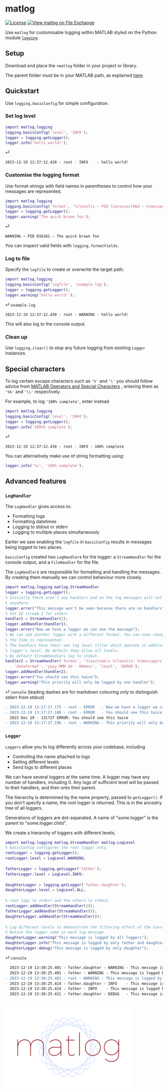 # matlog

[![License](https://img.shields.io/badge/License-Apache_2.0-blue.svg)](https://opensource.org/licenses/Apache-2.0)
[![View matlog on File Exchange](https://www.mathworks.com/matlabcentral/images/matlab-file-exchange.svg)](https://uk.mathworks.com/matlabcentral/fileexchange/156642-matlog)

Use `matlog` for customisable logging within MATLAB styled on the Python module [`logging`](https://docs.python.org/3/library/logging.html).

## Setup
Download and place the `+matlog` folder in your project or library.

The parent folder must be in your MATLAB path, as explained [here](https://uk.mathworks.com/help/matlab/matlab_oop/scoping-classes-with-packages.html#brfynt_-3).

## Quickstart

Use `logging.basicConfig` for simple configuration.

### Set log level
```matlab
import matlog.logging
logging.basicConfig('level', 'INFO');
logger = logging.getLogger();
logger.info('hello world!');
```
⏎
```
2023-12-19 12:37:12.430 - root - INFO    - hello world!
```

### Customise the logging format

Use format-strings with field names in parentheses to control how your messages are represented.
```matlab
import matlog.logging
logging.basicConfig('format', '%(level)s ~ PID %(process)06d ~ %(message)s');
logger = logging.getLogger();
logger.warning('The quick brown fox');
```
⏎
```
WARNING ~ PID 016181 ~ The quick brown fox
```

You can inspect valid fields with `logging.formatFields`.

### Log to file

Specify the `logfile` to create or overwrite the target path.
```matlab
import matlog.logging
logging.basicConfig('logfile', 'example.log');
logger = logging.getLogger();
logger.warning('hello world!');
```
⏎
`example.log`
```
2023-12-19 12:37:12.430 - root - WARNING - hello world!
```
This will also log to the console output.

### Clean up

Use `logging.clear()` to stop any future logging from existing `Logger` instances.

## Special characters

To log certain escape characters such as `'%'` and `'\'` you should follow advice from
[MATLAB Operators and Special Characters](https://uk.mathworks.com/help/matlab/matlab_prog/matlab-operators-and-special-characters.html)
, entering them as `'%%'` and `'\\'` respectively.

For example, to log `'100% complete'`, enter instead
```matlab
import matlog.logging
logging.basicConfig('level', 'INFO');
logger = logging.getLogger();
logger.info('100%% complete');
```
⏎
```
2023-12-19 12:37:12.430 - root - INFO - 100% complete
```

You can alternatively make use of string formatting using:
```matlab
logger.info('%s', '100% complete');
```

## Advanced features

### `LogHandler`

The `LogHandler` gives access to:
- Formatting logs
- Formatting datetimes
- Logging to stdout or stderr
- Logging to multiple places simultaneously

Earlier we saw enabling the `logfile` in `basicConfig` results in messages being logged to two places.

`basicConfig` created two `LogHandler`s for the logger: a `StreamHandler` for the console output, and a `FileHandler` for the file.

The `LogHandler`s are responsible for formatting and handling the messages. By creating them manually we can control behaviour more closely.

```matlab
import matlog.logging matlog.StreamHandler
logger = logging.getLogger();
% Initially there aren't any handlers and so the log messages will not go
% anywhere.
logger.error("This message won't be seen because there are no handlers");
% Set IO stream 2 for stderr
handler1 = StreamHandler(2);
logger.addHandler(handler1);
logger.error("Now we have a logger we can see the message");
% We can add another logger with a different format. You can even change how
% the time is represented.
% The handlers have their own log level filter which operate in addition to the
% logger's level. By default they allow all levels.
% By default StreamHandlers log to stdout.
handler2 = StreamHandler('format', '%(asctime)s %(level)s: %(message)s',...
    'dateFormat', 'yyyy MMM dd - HHmmss', 'level', 'ERROR');
logger.addHandler(handler2);
logger.error("You should see this twice");
logger.warning("This priority will only be logged by one handler");
```
⏎ `console` (leading dashes are for markdown colouring only to distinguish stderr from stdout)
```diff
- 2023-12-19 13:17:27.175 - root - ERROR   - Now we have a logger we can see the message
- 2023-12-19 13:17:27.188 - root - ERROR   - You should see this twice
  2023 Dec 19 - 131727 ERROR: You should see this twice
- 2023-12-19 13:17:27.196 - root - WARNING - This priority will only be logged by one handler
```

### `Logger`

`Loggers` allow you to log differently across your codebase, including
- Controlling the name attached to logs
- Setting different levels
- Send logs to different places

We can have several loggers at the same time. A logger may have any number of
handlers, including 0.
Any logs of sufficient level will be passed to their handlers, and then onto
their parent.

The hierarchy is determined by the name property, passed to `getLogger()`.
If you don't specify a name, the root logger is returned. This is in the
ancestry tree of all loggers.

Generations of loggers are dot-separated. A name of "some.logger" is the
parent to "some.logger.child".

We create a hierarchy of loggers with different levels.

```matlab
import matlog.logging matlog.StreamHandler matlog.LogLevel
% basicConfig configures the root logger only.
rootLogger = logging.getLogger();
rootLogger.level = LogLevel.WARNING;

fatherLogger = logging.getLogger('father');
fatherLogger.level = LogLevel.INFO;

daughterLogger = logging.getLogger('father.daughter');
daughterLogger.level = LogLevel.ALL;

% root logs to stderr and the others to stdout.
rootLogger.addHandler(StreamHandler(2));
fatherLogger.addHandler(StreamHandler());
daughterLogger.addHandler(StreamHandler());

% Log different levels to demonstrate the filtering effect of the hierarchy.
% Notice the logger name in each log message.
daughterLogger.warning("This message is logged by all loggers");
daughterLogger.info("This message is logged by only father and daughter");
daughterLogger.debug("This message is logged by only daughter");
```
⏎ `console`
```diff
  2023-12-19 13:30:25.401 - father.daughter - WARNING - This message is logged by all loggers
  2023-12-19 13:30:25.401 - father - WARNING - This message is logged by all loggers
- 2023-12-19 13:30:25.401 - root - WARNING - This message is logged by all loggers
  2023-12-19 13:30:25.414 - father.daughter - INFO    - This message is logged by only father and daughter
  2023-12-19 13:30:25.414 - father - INFO    - This message is logged by only father and daughter
  2023-12-19 13:30:25.421 - father.daughter - DEBUG   - This message is logged by only daughter
```

<img src="logo.png" alt="image" width="400" height="auto">
